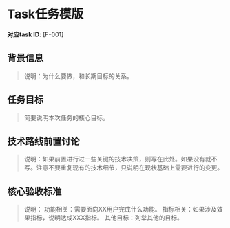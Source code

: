 # Task任务模版

**对应task ID**: [F-001]

## 背景信息
> 说明：为什么要做，和长期目标的关系。

## 任务目标
> 简要说明本次任务的核心目标。

## 技术路线前置讨论
> 说明：如果前置进行过一些关键的技术决策，则写在此处。如果没有就不写。注意不要重复现有的技术细节，只说明在现状基础上需要进行的变更。

## 核心验收标准
> 说明：
> 功能相关：需要面向XX用户完成什么功能。
> 指标相关：如果涉及效果指标，说明达成XXX指标。
> 其他目标：列举其他的目标。